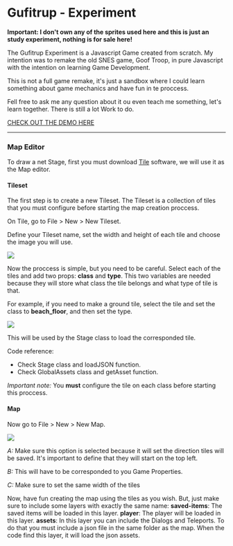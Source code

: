 # Gufitrup - Experiment

**Important: I don't own any of the sprites used here and this is just an study experiment, nothing is for sale here!**

The Gufitrup Experiment is a Javascript Game created from scratch. My intention was to remake the old SNES game, Goof Troop, in pure Javascript with the intention on learning Game Development.

This is not a full game remake, it's just a sandbox where I could learn something about game mechanics and have fun in te proccess.

Fell free to ask me any question about it ou even teach me something, let's learn together. There is still a lot Work to do.

[CHECK OUT THE DEMO HERE](http://daniofilho.com.br/gufitrupi)

- - -

### Map Editor

To draw a net Stage, first you must download [Tile](https://www.mapeditor.org/) software, we will use it as the Map editor.

#### Tileset

The first step is to create a new Tileset. The Tileset is a collection of tiles that you must configure before starting the map creation proccess.

On Tile, go to File > New > New Tileset.

Define your Tileset name, set the width and height of each tile and choose the image you will use.

![](http://daniofilho.com.br/gufitrupi-assets/tileset01.jpg)

Now the proccess is simple, but you need to be careful. Select each of the tiles and add two props: **class** and **type**. This two variables are needed because they will store what class the tile belongs and what type of tile is that.

For example, if you need to make a ground tile, select the tile and set the class to **beach_floor**, and then set the type.

![](http://daniofilho.com.br/gufitrupi-assets/tileset02.jpg)

This will be used by the Stage class to load the corresponded tile.

Code reference: 
- Check Stage class and loadJSON function.
- Check GlobalAssets class and getAsset function.

*Important note:* You **must** configure the tile on each class before starting this proccess. 

#### Map

Now go to File > New > New Map.

![](http://daniofilho.com.br/gufitrupi-assets/map01.jpg)

*A:* Make sure this option is selected because it will set the direction tiles will be saved. It's important to define that they will start on the top left.

*B:* This will have to be corresponded to you Game Properties.

*C:* Make sure to set the same width of the tiles

Now, have fun creating the map using the tiles as you wish. But, just make sure to include some layers with exactly the same name:
**saved-items**: The saved items will be loaded in this layer.
**player**: The player will be loaded in this layer.
**assets**: In this layer you can include the Dialogs and Teleports. To do that you must include a json file in the same folder as the map. When the code find this layer, it will load the json assets.